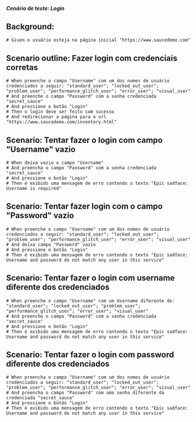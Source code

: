 ##### Cenário de teste: Login

## Background:
    # Given o usuário esteja na página inicial "https://www.saucedemo.com"

## Scenario outline: Fazer login com credenciais corretas
    # When preenche o campo "Username" com um dos nomes de usuário credenciados a seguir: "standard_user"; "locked_out_user"; "problem_user"; "performance_glitch_user"; "error_user"; "visual_user"
    # And preenche o campo "Password" com a senha credenciada "secret_sauce"
    # And pressione o botão "Login"
    # Then o login deve ser feito com sucesso 
    # And redirecionar a página para o url "https://www.saucedemo.com/inventory.html"

## Scenario: Tentar fazer o login com campo "Username" vazio
    # When deixa vazio o campo "Username" 
    # And preencha o campo "Password" com a senha credenciada "secret_sauce"
    # And pressione o botão "Login"
    # Then é exibido uma mensagem de erro contendo o texto "Epic sadface: Username is required"

## Scenario: Tentar fazer login com o campo "Password" vazio
    # When preenche o campo "Username" com um dos nomes de usuário credenciados a seguir: "standard_user"; "locked_out_user"; "problem_user"; "performance_glitch_user"; "error_user"; "visual_user"
    # And deixa campo "Password" vazio
    # And pressione o botão "Login"
    # Then é exibido uma mensagem de erro contendo o texto "Epic sadface: Username and password do not match any user in this service"

## Scenario: Tentar fazer o login com username diferente dos credenciados
    # When preenche o campo "Username" com um Username diferente de: "standard_user"; "locked_out_user"; "problem_user"; "performance_glitch_user"; "error_user"; "visual_user"
    # And preenche o campo "Password" com a senha credenciada "secret_sauce"
    # And pressione o botão "Login"
    # Then é exibido uma mensagem de erro contendo o texto "Epic sadface: Username and password do not match any user in this service"

## Scenario: Tentar fazer o login com password diferente dos credenciados
    # When preencha o campo "Username" com um dos nomes de usuário credenciados a seguir: "standard_user"; "locked_out_user"; "problem_user"; "performance_glitch_user"; "error_user"; "visual_user"
    # And preencha o campo "Password" com uma senha diferente da credenciada "secret_sauce"
    # And pressione o botão "Login"
    # Then é exibido uma mensagem de erro contendo o texto "Epic sadface: Username and password do not match any user in this service"

